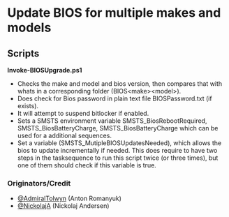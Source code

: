 # Update BIOS for multiple makes and models

## Scripts
**Invoke-BIOSUpgrade.ps1**
- Checks the make and model and bios version, then compares that with whats in a corresponding folder (BIOS\<make>\<model>).
- Does check for Bios password in plain text file BIOSPassword.txt (if exists). 
- It will attempt to suspend bitlocker if enabled. 
- Sets a SMSTS environment variable SMSTS_BiosRebootRequired, SMSTS_BiosBatteryCharge, SMSTS_BiosBatteryCharge which can be used for a additional sequences. 
- Set a variable (SMSTS_MutipleBIOSUpdatesNeeded), which allows the bios to update incrementally if needed. This does require to have two steps in the tasksequence to run this script twice (or three times), but one of them should check if this variable is true. 

### Originators/Credit

* [@AdmiralTolwyn](https://github.com/AdmiralTolwyn) (Anton Romanyuk)
* [@NickolajA](https://github.com/NickolajA) (Nickolaj Andersen)
